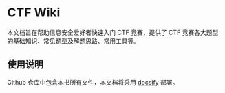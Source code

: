 # CTF Wiki

本文档旨在帮助信息安全爱好者快速入门 CTF 竞赛，提供了 CTF 竞赛各大题型的基础知识、常见题型及解题思路、常用工具等。

## 使用说明

Github 仓库中包含本书所有文件，本文档将采用 [docsify](https://github.com/QingWei-Li/docsify) 部署。